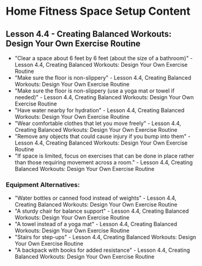 # Home Fitness Space Setup Content

## Lesson 4.4 - Creating Balanced Workouts: Design Your Own Exercise Routine

- "Clear a space about 6 feet by 6 feet (about the size of a bathroom)" - Lesson 4.4, Creating Balanced Workouts: Design Your Own Exercise Routine
- "Make sure the floor is non-slippery" - Lesson 4.4, Creating Balanced Workouts: Design Your Own Exercise Routine
- "Make sure the floor is non-slippery (use a yoga mat or towel if needed)" - Lesson 4.4, Creating Balanced Workouts: Design Your Own Exercise Routine
- "Have water nearby for hydration" - Lesson 4.4, Creating Balanced Workouts: Design Your Own Exercise Routine
- "Wear comfortable clothes that let you move freely" - Lesson 4.4, Creating Balanced Workouts: Design Your Own Exercise Routine
- "Remove any objects that could cause injury if you bump into them" - Lesson 4.4, Creating Balanced Workouts: Design Your Own Exercise Routine
- "If space is limited, focus on exercises that can be done in place rather than those requiring movement across a room." - Lesson 4.4, Creating Balanced Workouts: Design Your Own Exercise Routine

### Equipment Alternatives:
- "Water bottles or canned food instead of weights" - Lesson 4.4, Creating Balanced Workouts: Design Your Own Exercise Routine
- "A sturdy chair for balance support" - Lesson 4.4, Creating Balanced Workouts: Design Your Own Exercise Routine
- "A towel instead of a yoga mat" - Lesson 4.4, Creating Balanced Workouts: Design Your Own Exercise Routine
- "Stairs for step-ups" - Lesson 4.4, Creating Balanced Workouts: Design Your Own Exercise Routine
- "A backpack with books for added resistance" - Lesson 4.4, Creating Balanced Workouts: Design Your Own Exercise Routine